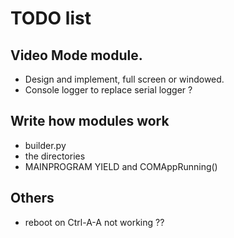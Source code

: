 # TODO list

## Video Mode module.
- Design and implement, full screen or windowed.
- Console logger to replace serial logger ?

## Write how modules work
- builder.py
- the directories
- MAINPROGRAM YIELD and COMAppRunning()

## Others
- reboot on Ctrl-A-A not working ??
